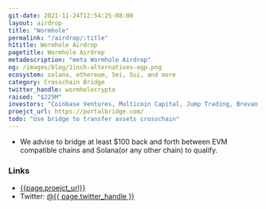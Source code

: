 ```yaml
---
git-date: 2021-11-24T12:54:25-08:00
layout: airdrop
title: "Wormhole"
permalink: "/airdrop/:title"
h1title: Wormhole Airdrop
pagetitle: Wormhole Airdrop
metadescription: "meta Wormhole Airdrop"
og: /images/blog/1inch-alternatives-ogp.png
ecosystem: solana, ethereum, Sei, Sui, and more
category: Crosschain Bridge
twitter_handle: wormholecrypto
raised: "$225M"
investors: "Coinbase Ventures, Multicoin Capital, Jump Trading, Brevan Howard, Parafi, Dialectic, Borderless, Arrington Capital"
proejct_url: https://portalbridge.com/
todo: "Use bridge to transfer assets crosschain"
---
```


- We advise to bridge at least \$100 back and forth between EVM compatible chains and Solana(or any other chain) to qualify.

### Links

- [{{page.proejct_url}}]({{page.proejct_url}})
- Twitter: <a href="https://twitter.com/{{ page.twitter_handle }}">@{{ page.twitter_handle }}</a>
